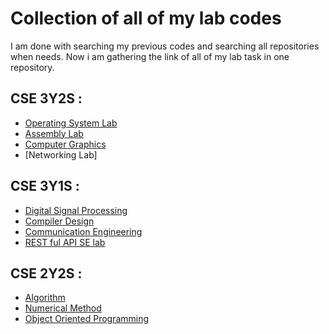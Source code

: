 # Collection of all of my lab codes
I am done with searching my previous codes and searching all repositories when needs. Now i am gathering the link of all of my lab task in one repository.

## CSE 3Y2S :
  * [Operating System Lab](https://github.com/Nadim-Mahmud/Operating-System-Lab)
  * [Assembly Lab](https://github.com/Nadim-Mahmud/Assembly_Lab)
  * [Computer Graphics](https://github.com/Nadim-Mahmud/Computer-Graphics)
  * [Networking Lab]
## CSE 3Y1S :
 * [Digital Signal Processing](https://github.com/Nadim-Mahmud/DSP-Lab)
 * [Compiler Design](https://github.com/Nadim-Mahmud/Compiler-Design-Lab)
 * [Communication Engineering](https://github.com/Nadim-Mahmud/Communication-Engineering-Lab)
 * [REST ful API SE lab](https://github.com/Nadim-Mahmud/Department_info-Spring-Boot-RESTful-API)
## CSE 2Y2S :
 * [Algorithm](https://github.com/Nadim-Mahmud/Algorithm-Class)
 * [Numerical Method](https://github.com/Nadim-Mahmud/NumericalMethodLab)
 * [Object Oriented Programming](https://github.com/Nadim-Mahmud/SDL-OOP-Lab)
